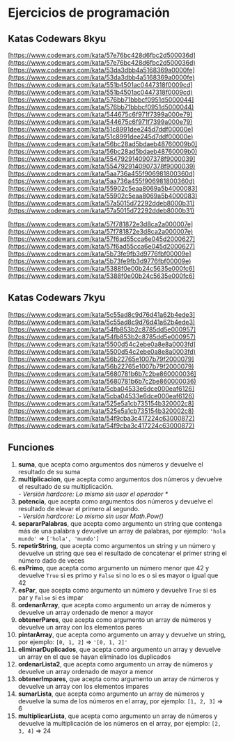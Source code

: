 # Ejercicios de programación

## Katas Codewars 8kyu

[https://www.codewars.com/kata/57e76bc428d6fbc2d500036d](https://www.codewars.com/kata/57e76bc428d6fbc2d500036d)
[https://www.codewars.com/kata/53da3dbb4a5168369a0000fe](https://www.codewars.com/kata/53da3dbb4a5168369a0000fe)
[https://www.codewars.com/kata/551b4501ac0447318f0009cd](https://www.codewars.com/kata/551b4501ac0447318f0009cd)
[https://www.codewars.com/kata/576bb71bbbcf0951d5000044](https://www.codewars.com/kata/576bb71bbbcf0951d5000044)
[https://www.codewars.com/kata/544675c6f971f7399a000e79](https://www.codewars.com/kata/544675c6f971f7399a000e79)
[https://www.codewars.com/kata/51c8991dee245d7ddf00000e](https://www.codewars.com/kata/51c8991dee245d7ddf00000e)
[https://www.codewars.com/kata/56bc28ad5bdaeb48760009b0](https://www.codewars.com/kata/56bc28ad5bdaeb48760009b0)
[https://www.codewars.com/kata/5547929140907378f9000039](https://www.codewars.com/kata/5547929140907378f9000039)
[https://www.codewars.com/kata/5aa736a455f906981800360d](https://www.codewars.com/kata/5aa736a455f906981800360d)
[https://www.codewars.com/kata/55902c5eaa8069a5b4000083](https://www.codewars.com/kata/55902c5eaa8069a5b4000083)
[https://www.codewars.com/kata/57a5015d72292ddeb8000b31](https://www.codewars.com/kata/57a5015d72292ddeb8000b31)

[https://www.codewars.com/kata/57f781872e3d8ca2a000007e](https://www.codewars.com/kata/57f781872e3d8ca2a000007e)
[https://www.codewars.com/kata/57f6ad55cca6e045d2000627](https://www.codewars.com/kata/57f6ad55cca6e045d2000627)
[https://www.codewars.com/kata/5b73fe9fb3d9776fbf00009e](https://www.codewars.com/kata/5b73fe9fb3d9776fbf00009e)
[https://www.codewars.com/kata/5388f0e00b24c5635e000fc6](https://www.codewars.com/kata/5388f0e00b24c5635e000fc6)

## Katas Codewars 7kyu

[https://www.codewars.com/kata/5c55ad8c9d76d41a62b4ede3](https://www.codewars.com/kata/5c55ad8c9d76d41a62b4ede3)
[https://www.codewars.com/kata/54fb853b2c8785dd5e000957](https://www.codewars.com/kata/54fb853b2c8785dd5e000957)
[https://www.codewars.com/kata/5500d54c2ebe0a8e8a0003fd](https://www.codewars.com/kata/5500d54c2ebe0a8e8a0003fd)
[https://www.codewars.com/kata/56b22765e1007b79f2000079](https://www.codewars.com/kata/56b22765e1007b79f2000079)
[https://www.codewars.com/kata/5680781b6b7c2be860000036](https://www.codewars.com/kata/5680781b6b7c2be860000036)
[https://www.codewars.com/kata/5cba04533e6dce000eaf6126](https://www.codewars.com/kata/5cba04533e6dce000eaf6126)
[https://www.codewars.com/kata/525e5a1cb735154b320002c8](https://www.codewars.com/kata/525e5a1cb735154b320002c8)
[https://www.codewars.com/kata/54f9cba3c417224c63000872](https://www.codewars.com/kata/54f9cba3c417224c63000872)

## Funciones

1. **suma**, que acepta como argumentos dos números y devuelve el resultado de su suma
2. **multiplicacion**, que acepta como argumentos dos números y devuelve el resultado de su multiplicación.  
*- Versión hardcore: Lo mismo sin usar el operador \**
3. **potencia**, que acepta como argumentos dos números y devuelve el resultado de elevar el primero al segundo.  
*- Versión hardcore: Lo mismo sin usar Math.Pow()*
4. **separarPalabras**, que acepta como argumento un string que contenga más de una palabra y devuelve un array de palabras, por ejemplo: `'hola mundo'` => `['hola', 'mundo']`
5. **repetirString**, que acepta como argumentos un string y un número y devuelve un string que sea el resultado de concatenar el primer string el número dado de veces
6. **esPrimo**, que acepta como argumento un número menor que 42 y devuelve `True` si es primo y `False` si no lo es o si es mayor o igual que 42
7. **esPar**, que acepta como argumento un número y devuelve `True` si es par y `False` si es impar
8. **ordenarArray**, que acepta como argumento un array de números y devuelve un array ordenado de menor a mayor
9. **obtenerPares**, que acepta como argumento un array de números y devuelve un array con los elementos pares
10. **pintarArray**, que acepta como argumento un array y devuelve un string, por ejemplo: `[0, 1, 2]` => `'[0, 1, 2]'`
11. **eliminarDuplicados**, que acepta como argumento un array y devuelve un array en el que se hayan eliminado los duplicados
12. **ordenarLista2**, que acepta como argumento un array de números y devuelve un array ordenado de mayor a menor
13. **obtenerImpares**, que acepta como argumento un array de números y devuelve un array con los elementos impares
14. **sumarLista**, que acepta como argumento un array de números y devuelve la suma de los números en el array, por ejemplo: `[1, 2, 3]` => 6
15. **multiplicarLista**, que acepta como argumento un array de números y devuelve la multiplicación de los números en el array, por ejemplo: `[2, 3, 4]` => 24